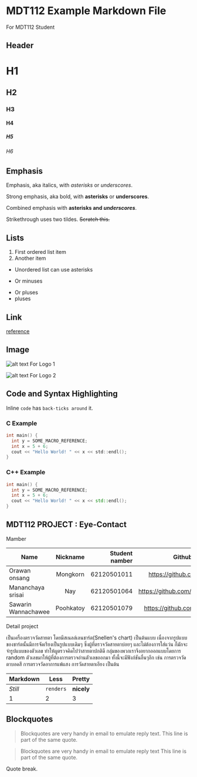 ﻿# MDT112 Example Markdown File
For MDT112 Student

## Header

# H1
## H2
### H3
#### H4
##### H5
###### H6

## Emphasis

Emphasis, aka italics, with *asterisks* or _underscores_.

Strong emphasis, aka bold, with **asterisks** or __underscores__.

Combined emphasis with **asterisks and _underscores_**.

Strikethrough uses two tildes. ~~Scratch this.~~

## Lists

1. First ordered list item
2. Another item

* Unordered list can use asterisks
- Or minuses
+ Or pluses
+ pluses

## Link

[reference](https://github.com/adam-p/markdown-here/wiki/Markdown-Cheatsheet)

## Image

![alt text For Logo 1][logo]

![alt text For Logo 2][logo]

[logo]: https://github.com/ruangrith-ri/MDT112-Example-Markdown-File/blob/master/images/icon48.png "Logo Title Text"

## Code and Syntax Highlighting

Inline `code` has `back-ticks around` it.

### C Example

```c
int main() {
  int y = SOME_MACRO_REFERENCE;
  int x = 5 + 6;
  cout << "Hello World! " << x << std::endl();
}
```

### C++ Example

```cpp
int main() {
  int y = SOME_MACRO_REFERENCE;
  int x = 5 + 6;
  cout << "Hello World! " << x << std::endl();
}
```

## MDT112 PROJECT : Eye-Contact

Mamber

| Name                | Nickname       | Student namber  | Github Profile Link            |
| ------------------- |:--------------:| ---------------:| ------------------------------:|
| Orawan onsang       | Mongkorn       | 62120501011     | https://github.com/MK-max      |
| Mananchaya srisai   | Nay            | 62120501064     | https://github.com/mananssnay  |
| Sawarin Wannachawee | Poohkatoy      | 62120501079     | https://github.com/poohkatoy   |


Detail project

เป็นเครื่องตรวจวัดสายตา โดยมีสเนลล์เลนชาร์ต(Snellen's chart) เป็นต้นแบบ เนื่องจากรูปแบบของชาร์ตนั้นมีการจัดเรียงเป็นรูปแบบเดิมๆ 
ซึ่งผู้ที่ตรวจวัดสายตาบ่อยๆ และไม่ต้องการใส่แว่น ก็มักจะจำรูปแบบของตัวเลข ทำให้ผูตรวจคิดไปว่าสายตาปกติดี
กลุ่มของพวกเราจึงอยากออกแบบโดยการ random ตัวเลขมาให้ผู้ที่ต้องการตรวจอ่านตัวเลขออกมา ทั้งนี้จะมีฟังก์ชันอื่นๆอีก เช่น การตรวจวัดตาบอดสี
การตรวจวัดอาการแพ้แสง การวัดสายตาเอียง เป็นต้น

Markdown | Less | Pretty
--- | --- | ---
*Still* | `renders` | **nicely**
1 | 2 | 3

## Blockquotes

> Blockquotes are very handy in email to emulate reply text.
> This line is part of the same quote.

> Blockquotes are very handy in email to emulate reply text
> This line is part of the same quote.

Quote break.
